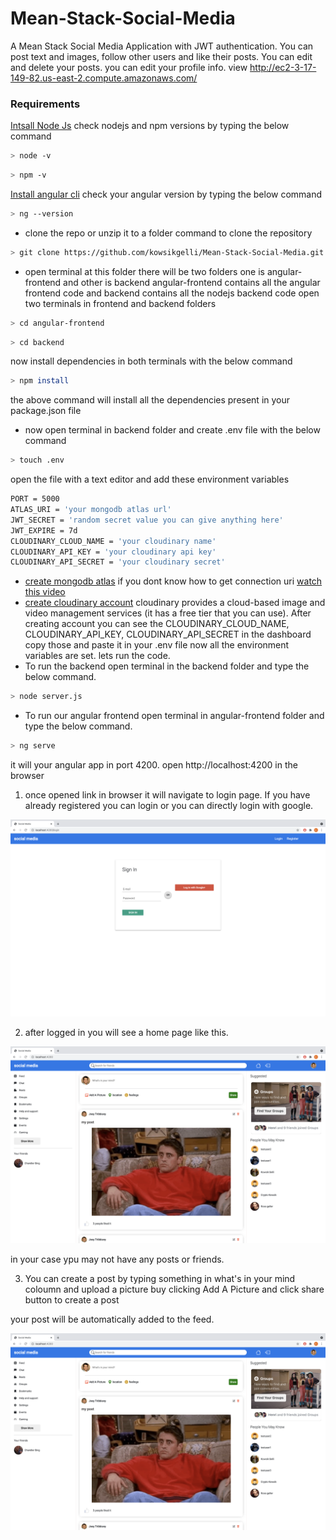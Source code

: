 # Mean-Stack-Social-Media
A Mean Stack Social Media Application with JWT authentication. You can post text and images, follow other users and like their posts. You can edit and delete your posts. you can edit your profile  info.
view http://ec2-3-17-149-82.us-east-2.compute.amazonaws.com/
### Requirements
[Intsall Node Js](https://nodejs.org/en/)
check nodejs and npm versions by typing the below command
```bash
> node -v
```
```bash
> npm -v
```
[Install angular cli](https://angular.io/cli)
check your angular version by typing the below command
```bash
> ng --version
```
- clone the repo or unzip it to a folder
command to clone the repository
```bash
> git clone https://github.com/kowsikgelli/Mean-Stack-Social-Media.git
```
- open terminal at this folder
there will be two folders one is angular-frontend and other is backend
angular-frontend contains all the angular frontend code and backend contains all the nodejs backend code
open two terminals in frontend and backend folders
```bash
> cd angular-frontend
```
```bash
> cd backend
```
now install dependencies in both terminals with the below command
```bash
> npm install
```
the above command will install all the dependencies present in your package.json file
- now open terminal in backend folder and create .env file with the below command
```bash
> touch .env
```
open the file with a text editor and add these environment variables
```bash
PORT = 5000
ATLAS_URI = 'your mongodb atlas url'
JWT_SECRET = 'random secret value you can give anything here'
JWT_EXPIRE = 7d
CLOUDINARY_CLOUD_NAME = 'your cloudinary name'
CLOUDINARY_API_KEY = 'your cloudinary api key'
CLOUDINARY_API_SECRET = 'your cloudinary secret'
```
- [create mongodb atlas](https://www.mongodb.com/cloud)
if you dont know how to get connection uri [watch this video](https://www.youtube.com/watch?v=Ej05tq1220A&ab_channel=MongoDB)
- [create cloudinary account](https://cloudinary.com/)
cloudinary provides a cloud-based image and video management services (it has a free tier that you can use).
After creating account you can see the CLOUDINARY_CLOUD_NAME, CLOUDINARY_API_KEY, CLOUDINARY_API_SECRET in the dashboard copy those and paste it in your .env file
now all the environment variables are set. lets run the code.
- To run the backend open terminal in the backend folder and type the below command.
```bash
> node server.js
```
- To run our angular frontend open terminal in angular-frontend folder and type the below command.
```bash
> ng serve
```
it will your angular app in port 4200. open http://localhost:4200 in the browser


1) once opened link in browser it will navigate to login page. If you have already registered you can login or you can directly login with google.

![](screenshots/login.png)

2) after logged in you will see a home page like this.

![](screenshots/home.png)

in your case ypu may not have any posts or friends.

3) You can create a post by typing something in what's in your mind coloumn and upload a picture buy clicking Add A Picture and click share button to create a post

your post will be automatically added to the feed.

![](screenshots/home.png)
